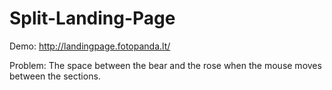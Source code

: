 # Split-Landing-Page

Demo: http://landingpage.fotopanda.lt/

Problem: The space between the bear and the rose when the mouse moves between the sections.

